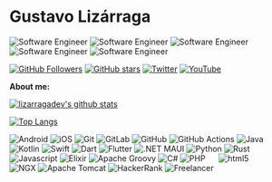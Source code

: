 # Gustavo Lizárraga 
<p>
  <img alt="Software Engineer" src="https://custom-icon-badges.demolab.com/badge/Software Engineer-171717.svg?logo=686384-min&logoColor=white&style=flat" />
  <img alt="Software Engineer" src="https://custom-icon-badges.demolab.com/badge/Tech Trainer-171717.svg?logo=686384-min&logoColor=white&style=flat" />
  <img alt="Software Engineer" src="https://custom-icon-badges.demolab.com/badge/DevRel-171717.svg?logo=686384-min&logoColor=white&style=flat" />
  <img alt="Software Engineer" src="https://custom-icon-badges.demolab.com/badge/Content Creator-171717.svg?logo=686384-min&logoColor=white&style=flat" />
  <img alt="Software Engineer" src="https://custom-icon-badges.demolab.com/badge/Traveler-171717.svg?logo=686384-min&logoColor=white&style=flat" />
</p>


[![GitHub Followers](https://img.shields.io/github/followers/lizarragadev?style=social)](https://github.com/lizarragadev/)
[![GitHub stars](https://img.shields.io/github/stars/lizarragadev?style=social)](https://github.com/lizarragadev/)
[![Twitter](https://img.shields.io/twitter/follow/lizarragadev?style=social)](https://twitter.com/lizarragadev)
[![YouTube](https://img.shields.io/youtube/channel/subscribers/UCwt8pkXecvpcykxQPxbsWWw?style=social)](https://www.youtube.com/@gustavolizarraga6207/about)

**About me:**
<!--

<img width="55%" align="right" alt="Github" src="https://raw.githubusercontent.com/onimur/.github/master/.resources/git-header.svg" />

- 👨🏽‍💻 I’m currently working on [Handle Path Oz](https://github.com/onimur/handle-path-oz);
- 🌱 I’m currently learning Kotlin and Continuous Integration(CircleCI); 
- 👯 I’m looking to collaborate on [Handle Path Oz](https://github.com/onimur/handle-path-oz) 🤝;
- 🤔 I’m looking for help with Design Pattern 😭;
- 💬 Ask me about anything, I am happy to help;
- ⚡️ Fun-Fact: I have a degree in civil engineering;
- 📫 How to reach me: murillo_comino@hotmail.com;

-->
[![lizarragadev's github stats](https://github-readme-stats.vercel.app/api/?username=lizarragadev&count_private=true&show_icons=true&hide=issues,prs&theme=tokyonight)](https://github.com/anuraghazra/github-readme-stats)

[![Top Langs](https://github-readme-stats.vercel.app/api/top-langs/?username=lizarragadev&count_private=true&hide=css,javascript,html&langs_count=5&theme=tokyonight)](https://github.com/anuraghazra/github-readme-stats)
<!-- 

-->


<p>
  <img alt="Android" src="https://img.shields.io/badge/-Android-32DE84?style=flat&logo=android&logoColor=white" />
  <img alt="iOS" src="https://img.shields.io/badge/iOS%2DDDDDDD.svg?style=flat&logo=apple&logoColor=171515" />
  <img alt="Git" src="https://img.shields.io/badge/-Git-f1502f?style=flat&logo=git&logoColor=white" /> 
  <img alt="GitLab" src="https://img.shields.io/badge/GitLab-%23181717.svg?style=flat&logo=gitlab&logoColor=white" />
  <img alt="GitHub" src="https://img.shields.io/badge/-GitHub-171515?style=flat&logo=github&logoColor=white" />
  <img alt="GitHub Actions" src="https://img.shields.io/badge/GitHub%20Actions-%232671E5.svg?style=flat&logo=githubactions&logoColor=white"/>
  <img alt="Java" src="https://img.shields.io/badge/Java-%23ED8B00.svg?style=flat&logo=openjdk&logoColor=white" />
  <img alt="Kotlin" src="https://img.shields.io/badge/Kotlin-%237F52FF.svg?style=flat&logo=kotlin&logoColor=white" />
  <img alt="Swift" src="https://img.shields.io/badge/Swift-F54A2A?style=flat&logo=swift&logoColor=white" />
  <img alt="Dart" src="https://img.shields.io/badge/Dart-%230175C2.svg?style=flat&logo=dart&logoColor=white" />
  <img alt="Flutter" src="https://img.shields.io/badge/Flutter-%2302569B.svg?style=flat&logo=flutter&logoColor=white" />
  <img alt=".NET MAUI" src="https://img.shields.io/badge/.NET MAUI-5C2D91?style=flat&logo=.net&logoColor=white" />
  <img alt="Python" src="https://img.shields.io/badge/Python-3670A0?style=flat&logo=python&logoColor=ffdd54" />
  <img alt="Rust" src="https://img.shields.io/badge/Rust-%23000000.svg?style=flat&logo=rust&logoColor=white" />
  <img alt="Javascript" src="https://img.shields.io/badge/Javascript-%23323330.svg?style=flat&logo=javascript&logoColor=%23F7DF1E" />
  <img alt="Elixir" src="https://img.shields.io/badge/Elixir-%234B275F.svg?style=flat&logo=elixir&logoColor=white" />
  <img alt="Apache Groovy" src="https://img.shields.io/badge/Apache%20Groovy-4298B8.svg?style=flat&logo=Apache+Groovy&logoColor=white" />
  <img alt="C#" src="https://img.shields.io/badge/C%23-%23239120.svg?style=flat&logo=c-sharp&logoColor=white" />
  <img alt="PHP" src="https://img.shields.io/badge/PHP-%23777BB4.svg?style=flat&logo=php&logoColor=white" />
  <img alt="" src="https://img.shields.io/badge/Gradle-02303A.svg?style=flat&logo=Gradle&logoColor=white" />
  <img alt="" src="https://img.shields.io/badge/Shell_Script-%23121011.svg?style=flat&logo=gnu-bash&logoColor=white" />
  <img alt="" src="https://img.shields.io/badge/Windows%20Terminal-%234D4D4D.svg?style=flat&logo=windows-terminal&logoColor=white" />
  <img alt="" src="https://img.shields.io/badge/Markdown-%23000000.svg?style=flat&logo=markdown&logoColor=white" />
  <img alt="" src="https://img.shields.io/badge/LaTeX-%23008080.svg?style=flat&logo=latex&logoColor=white" />
  <img alt="html5" src="https://img.shields.io/badge/-HTML5-E34F26?style=flat-square&logo=html5&logoColor=white" />
  <img alt="" src="https://img.shields.io/badge/CSS3-%231572B6.svg?style=flat&logo=css3&logoColor=white" />
  <img alt="" src="https://img.shields.io/badge/Firebase-039BE5?style=flat&logo=Firebase&logoColor=white" />
  <img alt="" src="https://img.shields.io/badge/-MongoDB-13aa52?style=flat-square&logo=mongodb&logoColor=white" />
  <img alt="" src="https://img.shields.io/badge/MySQL-%2300f.svg?style=flat&logo=mysql&logoColor=white" />
  <img alt="" src="https://img.shields.io/badge/PostgreSQL-%23316192.svg?style=flat&logo=postgresql&logoColor=white" />
  <img alt="" src="https://img.shields.io/badge/Realm-39477F?style=flat&logo=realm&logoColor=white" />
  <img alt="" src="https://img.shields.io/badge/SQLite-%2307405e.svg?style=flat&logo=sqlite&logoColor=white" />  
  <img alt="" src="https://img.shields.io/badge/Postman-FF6C37?style=flat&logo=postman&logoColor=white" />
  <img alt="" src="https://img.shields.io/badge/-Swagger-%23Clojure?style=flat&logo=swagger&logoColor=white" />
  <img alt="" src="https://img.shields.io/badge/Keras-%23D00000.svg?style=flat&logo=Keras&logoColor=white" />
  <img alt="" src="https://img.shields.io/badge/TensorFlow-%23FF6F00.svg?style=flat&logo=TensorFlow&logoColor=white" />
  <img alt="" src="https://img.shields.io/badge/Hibernate-59666C?style=flat&logo=Hibernate&logoColor=white" />
  <img alt="NGX" src="https://img.shields.io/badge/nginx-%23009639.svg?style=flat&logo=nginx&logoColor=white" />
  <img alt="Apache Tomcat" src="https://img.shields.io/badge/Apache%20Tomcat-%23F8DC75.svg?style=flat&logo=apache-tomcat&logoColor=black" />
  <img alt="HackerRank" src="https://img.shields.io/badge/-Hackerrank-2EC866?style=flat&logo=HackerRank&logoColor=white" />
  <img alt="Freelancer" src="https://img.shields.io/badge/Freelancer-29B2FE?style=flat&logo=Freelancer&logoColor=white" />
</p>

